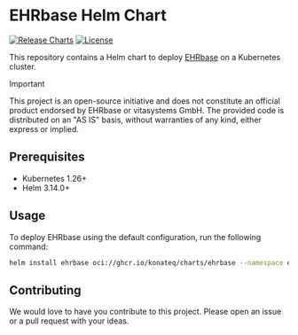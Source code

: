 # EHRbase Helm Chart

[![Release Charts](https://github.com/konateq/ehrbase-helm-chart/actions/workflows/release.yml/badge.svg)](https://github.com/konateq/ehrbase-helm-chart/actions/workflows/release.yml)
[![License](https://img.shields.io/badge/License-Apache%202.0-blue.svg)](https://opensource.org/licenses/Apache-2.0)

This repository contains a Helm chart to deploy [EHRbase](https://github.com/ehrbase/ehrbase) on a Kubernetes cluster.

> [!IMPORTANT]    
> This project is an open-source initiative and does not constitute an official product endorsed by EHRbase or
> vitasystems GmbH.
> The provided code is distributed on an "AS IS" basis, without warranties of any kind, either express or implied.

## Prerequisites

- Kubernetes 1.26+
- Helm 3.14.0+

## Usage

To deploy EHRbase using the default configuration, run the following command:

```bash
helm install ehrbase oci://ghcr.io/konateq/charts/ehrbase --namespace ehrbase --create-namespace
```

## Contributing

We would love to have you contribute to this project. Please open an issue or a pull request with your ideas.